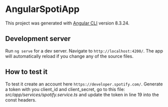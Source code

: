 # AngularSpotiApp

This project was generated with [Angular CLI](https://github.com/angular/angular-cli) version 8.3.24.

## Development server

Run `ng serve` for a dev server. Navigate to `http://localhost:4200/`. The app will automatically reload if you change any of the source files.

## How to test it

To test it create an account here `https://developer.spotify.com/`. Generate a token with you client_id and client_secret, go to this file: _src/app/services/spotify.service.ts_ and update the token in line 19 into the const headers.
